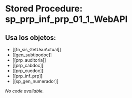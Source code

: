 # Stored Procedure: sp_prp_inf_prp_01_1_WebAPI

## Usa los objetos:
- [[fn_sis_GetUsuActual]]
- [[gen_subtipodoc]]
- [[prp_auditoria]]
- [[prp_cabdoc]]
- [[prp_cuedoc]]
- [[prp_inf_prp]]
- [[sp_gen_numerador]]

*No code available.*
